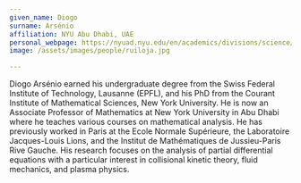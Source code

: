 ```yaml
---
given_name: Diogo
surname: Arsénio
affiliation: NYU Abu Dhabi, UAE
personal_webpage: https://nyuad.nyu.edu/en/academics/divisions/science/faculty/diogo-arsenio.html
image: /assets/images/people/ruiloja.jpg

---
```

Diogo Arsénio earned his undergraduate degree from the Swiss Federal Institute of Technology, Lausanne (EPFL), 
and his PhD from the Courant Institute of Mathematical Sciences, New York University. 
He is now an Associate Professor of Mathematics at New York University in Abu Dhabi where 
he teaches various courses on mathematical analysis. He has previously worked in Paris at the 
Ecole Normale Supérieure, the Laboratoire Jacques-Louis Lions, and 
the Institut de Mathématiques de Jussieu-Paris Rive Gauche. 
His research focuses on the analysis of partial differential equations 
with a particular interest in collisional kinetic theory, fluid mechanics, and plasma physics. 
